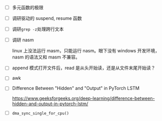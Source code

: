* [ ] 多元函数的极限

* [ ] 调研驱动的 suspend, resume 函数

* [ ] 调研`grep -z`处理跨行文本

* [ ] 调研 nasm

    linux 上没法运行 masm，只能运行 nasm。眼下没有 windows 开发环境，nasm 的语法又和 masm 不兼容。

* [ ] append 模式打开文件后，read 是从头开始读，还是从文件末尾开始读？

* [ ] awk

* [ ] Difference Between "Hidden" and "Output" in PyTorch LSTM

    <https://www.geeksforgeeks.org/deep-learning/difference-between-hidden-and-output-in-pytorch-lstm/>

* [ ] `dma_sync_single_for_cpu()`
